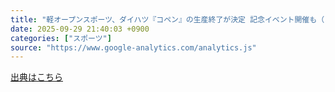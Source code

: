 ```yaml
---
title: "軽オープンスポーツ、ダイハツ『コペン』の生産終了が決定 記念イベント開催も（レスポンス） - Yahoo!ニュース"
date: 2025-09-29 21:40:03 +0900
categories: ["スポーツ"]
source: "https://www.google-analytics.com/analytics.js"
---
```


[出典はこちら](https://www.google-analytics.com/analytics.js)
